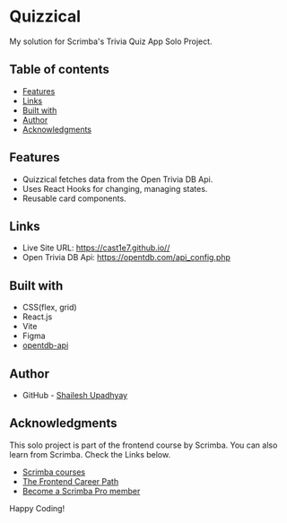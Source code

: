 # Quizzical

My solution for Scrimba's Trivia Quiz App Solo Project.

## Table of contents

- [Features](#features)
- [Links](#links)
- [Built with](#built-with)
- [Author](#author)
- [Acknowledgments](#acknowledgments)

## Features

- Quizzical fetches data from the Open Trivia DB Api.
- Uses React Hooks for changing, managing states.
- Reusable card components. 

## Links

- Live Site URL: https://cast1e7.github.io//
- Open Trivia DB Api: https://opentdb.com/api_config.php


## Built with

- CSS(flex, grid)
- React.js
- Vite
- Figma
- [opentdb-api](https://github.com/topics/opentdb-api)


## Author

- GitHub - [Shailesh Upadhyay](https://github.com/Cast1e7)

## Acknowledgments

This solo project is part of the frontend course by Scrimba. 
You can also learn from Scrimba. Check the Links below.

- [Scrimba courses](https://scrimba.com/allcourses)
- [The Frontend Career Path](https://scrimba.com/learn/frontend)
- [Become a Scrimba Pro member](https://scrimba.com/pricing)

Happy Coding!
